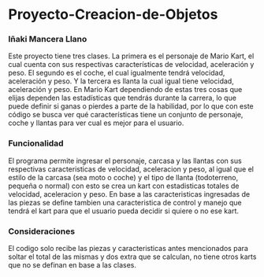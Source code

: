 # Proyecto-Creacion-de-Objetos
### Iñaki Mancera Llano
Este proyecto tiene tres clases. La primera es el personaje de Mario Kart, el cual cuenta con sus respectivas características de velocidad, aceleración y peso. El segundo es el coche, el cual igualmente tendrá velocidad, aceleración y peso. Y la tercera es llanta la cual igual tiene velocidad, aceleración y peso. 
En Mario Kart dependiendo de estas tres cosas que elijas dependen las estadísticas que tendrás durante la carrera, lo que puede definir si ganas o pierdes a parte de la habilidad, por lo que con este código se busca ver qué características tiene un conjunto de personaje, coche y llantas para ver cual es mejor para el usuario.

### Funcionalidad
El programa permite ingresar el personaje, carcasa y las llantas con sus respectivas caracteristicas de velocidad, aceleracion y peso, al igual que el estilo de la carcasa (sea moto o coche) y el tipo de llanta (todoterreno, pequeña o normal) con esto se crea un kart con estadisticas totales de velocidad, aceleracion y peso. En base a las caracteristicas ingresadas de las piezas se define tambien una caracteristica de control y manejo que tendrá el kart para que el usuario pueda decidir si quiere o no ese kart.

### Consideraciones
El codigo solo recibe las piezas y caracteristicas antes mencionados para soltar el total de las mismas y dos extra que se calculan, no tiene otros karts que no se definan en base a las clases.
